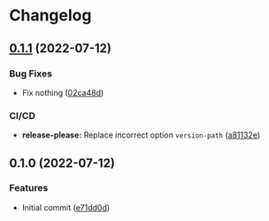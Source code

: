 # Changelog

## [0.1.1](https://github.com/trallnag/testbench-release-please-python/compare/v0.1.0...v0.1.1) (2022-07-12)


### Bug Fixes

* Fix nothing ([02ca48d](https://github.com/trallnag/testbench-release-please-python/commit/02ca48da9698e4af349c00cf022b6afcf4a9e369))


### CI/CD

* **release-please:** Replace incorrect option `version-path` ([a81132e](https://github.com/trallnag/testbench-release-please-python/commit/a81132e5c149d16e19358778e224d8cc8980d511))

## 0.1.0 (2022-07-12)


### Features

* Initial commit ([e71dd0d](https://github.com/trallnag/testbench-release-please-python/commit/e71dd0dfcee7139512f87ce6172696876aa32b5a))
